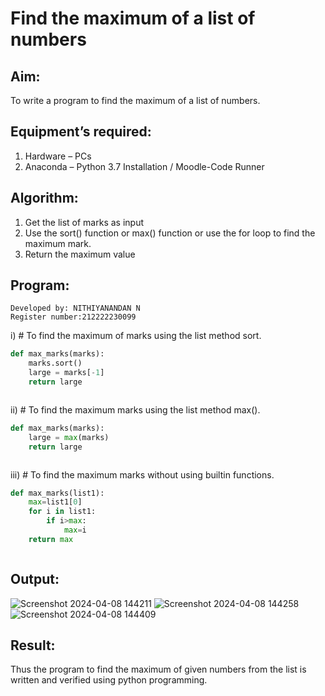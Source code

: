 # Find the maximum of a list of numbers
## Aim:
To write a program to find the maximum of a list of numbers.
## Equipment’s required:
1.	Hardware – PCs
2.	Anaconda – Python 3.7 Installation / Moodle-Code Runner
## Algorithm:
1.	Get the list of marks as input
2.	Use the sort() function or max() function or use the for loop to find the maximum mark.
3.	Return the maximum value
## Program:
```
Developed by: NITHIYANANDAN N
Register number:212222230099
```

i)	# To find the maximum of marks using the list method sort.
```Python
def max_marks(marks):
    marks.sort()
    large = marks[-1]
    return large



```

ii)	# To find the maximum marks using the list method max().
```Python
def max_marks(marks):
    large = max(marks)
    return large



```

iii) # To find the maximum marks without using builtin functions.
```Python
def max_marks(list1):
    max=list1[0]
    for i in list1:
        if i>max:
            max=i
    return max



```



## Output:
![Screenshot 2024-04-08 144211](https://github.com/NITHIYANANDAN278/FindMaximum/assets/121784636/2ed04dee-e0e8-4d94-a13f-ca3fbe7c23cc)
![Screenshot 2024-04-08 144258](https://github.com/NITHIYANANDAN278/FindMaximum/assets/121784636/1b26b3fc-c6c4-4ac4-b9d3-ad3b1ce87568)
![Screenshot 2024-04-08 144409](https://github.com/NITHIYANANDAN278/FindMaximum/assets/121784636/98463697-9f99-4126-8359-693618db0289)





## Result:
Thus the program to find the maximum of given numbers from the list is written and verified using python programming.
